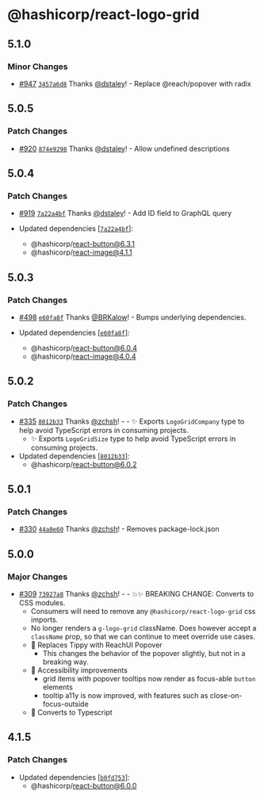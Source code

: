 # @hashicorp/react-logo-grid

## 5.1.0

### Minor Changes

- [#947](https://github.com/hashicorp/react-components/pull/947) [`3457a6d8`](https://github.com/hashicorp/react-components/commit/3457a6d8dac33b54615a0c55ae335a48aa970db9) Thanks [@dstaley](https://github.com/dstaley)! - Replace @reach/popover with radix

## 5.0.5

### Patch Changes

- [#920](https://github.com/hashicorp/react-components/pull/920) [`874e9298`](https://github.com/hashicorp/react-components/commit/874e92985d7cf52043e85188929d5065ed83626e) Thanks [@dstaley](https://github.com/dstaley)! - Allow undefined descriptions

## 5.0.4

### Patch Changes

- [#919](https://github.com/hashicorp/react-components/pull/919) [`7a22a4bf`](https://github.com/hashicorp/react-components/commit/7a22a4bf417f11adbe3daada16dc2878d07e928c) Thanks [@dstaley](https://github.com/dstaley)! - Add ID field to GraphQL query

- Updated dependencies [[`7a22a4bf`](https://github.com/hashicorp/react-components/commit/7a22a4bf417f11adbe3daada16dc2878d07e928c)]:
  - @hashicorp/react-button@6.3.1
  - @hashicorp/react-image@4.1.1

## 5.0.3

### Patch Changes

- [#498](https://github.com/hashicorp/react-components/pull/498) [`e60fa8f`](https://github.com/hashicorp/react-components/commit/e60fa8f437a98f97f6c0ed396f194192cf5e376e) Thanks [@BRKalow](https://github.com/BRKalow)! - Bumps underlying dependencies.

- Updated dependencies [[`e60fa8f`](https://github.com/hashicorp/react-components/commit/e60fa8f437a98f97f6c0ed396f194192cf5e376e)]:
  - @hashicorp/react-button@6.0.4
  - @hashicorp/react-image@4.0.4

## 5.0.2

### Patch Changes

- [#335](https://github.com/hashicorp/react-components/pull/335) [`8012b33`](https://github.com/hashicorp/react-components/commit/8012b33fa39d62b3227b3ad00e4e0cab683ffead) Thanks [@zchsh](https://github.com/zchsh)! - - ✨ Exports `LogoGridCompany` type to help avoid TypeScript errors in consuming projects.
  - ✨ Exports `LogoGridSize` type to help avoid TypeScript errors in consuming projects.
- Updated dependencies [[`8012b33`](https://github.com/hashicorp/react-components/commit/8012b33fa39d62b3227b3ad00e4e0cab683ffead)]:
  - @hashicorp/react-button@6.0.2

## 5.0.1

### Patch Changes

- [#330](https://github.com/hashicorp/react-components/pull/330) [`44a0e60`](https://github.com/hashicorp/react-components/commit/44a0e60b577a36978275ef1b0efa0e351a9802c6) Thanks [@zchsh](https://github.com/zchsh)! - Removes package-lock.json

## 5.0.0

### Major Changes

- [#309](https://github.com/hashicorp/react-components/pull/309) [`73927a8`](https://github.com/hashicorp/react-components/commit/73927a83a3d76138ca55b84096936aafa96e0d29) Thanks [@zchsh](https://github.com/zchsh)! - - 💥✨ BREAKING CHANGE: Converts to CSS modules.
  - Consumers will need to remove any `@hashicorp/react-logo-grid` css imports.
  - No longer renders a `g-logo-grid` className. Does however accept a `className` prop, so that we can continue to meet override use cases.
  - 🔨 Replaces Tippy with ReachUI Popover
    - This changes the behavior of the popover slightly, but not in a breaking way.
  - 🔨 Accessibility improvements
    - grid items with popover tooltips now render as focus-able `button` elements
    - tooltip a11y is now improved, with features such as close-on-focus-outside
  - 🔨 Converts to Typescript

## 4.1.5

### Patch Changes

- Updated dependencies [[`b0fd753`](https://github.com/hashicorp/react-components/commit/b0fd753d7f9e5c4649424139712d4d2c5ec5ffd9)]:
  - @hashicorp/react-button@6.0.0
